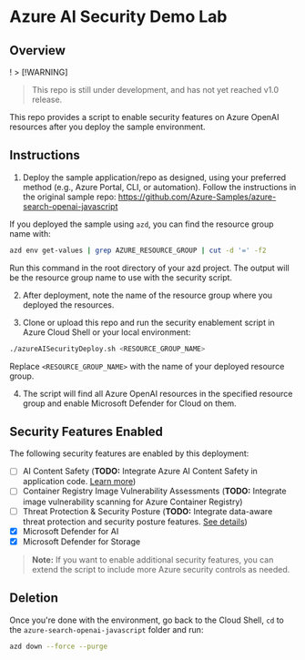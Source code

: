 # Azure AI Security Demo Lab

## Overview

! > [!WARNING]  
> This repo is still under development, and has not yet reached v1.0 release.

This repo provides a script to enable security features on Azure OpenAI resources after you deploy the sample environment.

## Instructions

1. Deploy the sample application/repo as designed, using your preferred method (e.g., Azure Portal, CLI, or automation). Follow the instructions in the original sample repo: https://github.com/Azure-Samples/azure-search-openai-javascript

If you deployed the sample using `azd`, you can find the resource group name with:

```bash
azd env get-values | grep AZURE_RESOURCE_GROUP | cut -d '=' -f2
```

Run this command in the root directory of your azd project. The output will be the resource group name to use with the security script.

2. After deployment, note the name of the resource group where you deployed the resources.

3. Clone or upload this repo and run the security enablement script in Azure Cloud Shell or your local environment:

```sh
./azureAISecurityDeploy.sh <RESOURCE_GROUP_NAME>
```

Replace `<RESOURCE_GROUP_NAME>` with the name of your deployed resource group.

4. The script will find all Azure OpenAI resources in the specified resource group and enable Microsoft Defender for Cloud on them.


## Security Features Enabled

The following security features are enabled by this deployment:

- [ ] AI Content Safety (**TODO:** Integrate Azure AI Content Safety in application code. [Learn more](https://learn.microsoft.com/en-us/azure/ai-services/content-safety/overview))
- [ ] Container Registry Image Vulnerability Assessments (**TODO:** Integrate image vulnerability scanning for Azure Container Registry)
- [ ] Threat Protection & Security Posture (**TODO:** Integrate data-aware threat protection and security posture features. [See details](https://learn.microsoft.com/en-us/azure/defender-for-cloud/data-aware-security-dashboard-overview))
- [x] Microsoft Defender for AI
- [x] Microsoft Defender for Storage

> **Note:** If you want to enable additional security features, you can extend the script to include more Azure security controls as needed.

## Deletion

Once you're done with the environment, go back to the Cloud Shell, `cd` to the `azure-search-openai-javascript` folder and run:

```sh
azd down --force --purge
```
